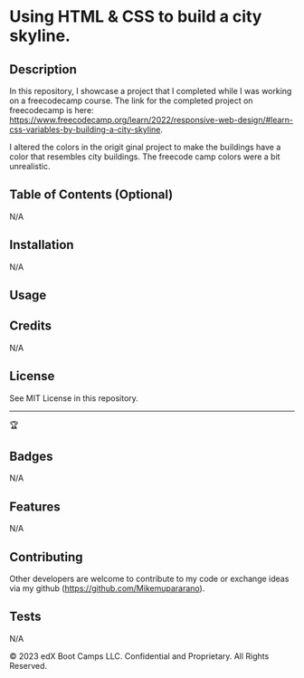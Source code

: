 # Using HTML & CSS to build a city skyline.
## Description 

In this repository, I showcase a project that I completed while I was working on a freecodecamp course. The link for the completed project on freecodecamp is here: https://www.freecodecamp.org/learn/2022/responsive-web-design/#learn-css-variables-by-building-a-city-skyline.

I altered the colors in the origit ginal project to make the buildings have a color that resembles city buildings. The freecode camp colors were a bit unrealistic.



## Table of Contents (Optional)

N/A

## Installation

N/A

## Usage 

## Credits

N/A


## License

See MIT License in this repository.


---

🏆 

## Badges

N/A

## Features

N/A
## Contributing

Other developers are welcome to contribute to my code or exchange ideas via my github (https://github.com/Mikemupararano).

## Tests

N/A

© 2023 edX Boot Camps LLC. Confidential and Proprietary. All Rights Reserved.